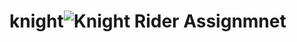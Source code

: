 # knight![Knight Rider Assignmnet](https://user-images.githubusercontent.com/90233512/174282097-7ed28124-2853-45c4-9fe1-e449203c6085.png)
